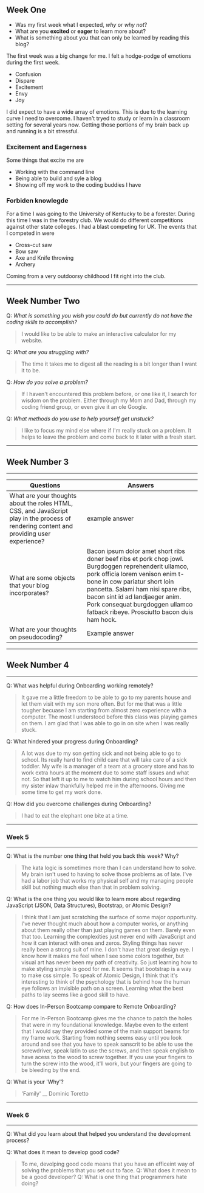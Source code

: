 ## Week One
- Was my first week what I expected, *why* or *why not*?
- What are you **excited** or **eager** to learn more about?
- What is something about you that can only be learned by reading this blog?

The first week was a big change for me.  I felt a hodge-podge of emotions during the first week.
- Confusion
- Dispare
- Excitement
- Envy
- Joy

I did expect to have a wide array of emotions. This is due to the learning curve I need to overcome.  I haven't tryed to study or learn in a classroom setting for several years now.
Getting those portions of my brain back up and running is a bit stressful.
### Excitement and Eagerness

Some things that excite me are
- Working with the command line
- Being able to build and syle a blog
- Showing off my work to the coding buddies I have

### Forbiden knowlegde

For a time I was going to the University of Kentucky to be a forester.  During this time I was in the forestry club. We would do different competitions against other state colleges. 
I had a blast competing for UK. The events that I competed in were
- Cross-cut saw
- Bow saw
- Axe and Knife throwing
- Archery

Coming from a very outdoorsy childhood I fit right into the club.

---

## Week Number Two

Q: *What is something you wish you could do but currently do not have the coding skills to accomplish?*

> I would like to be able to make an interactive calculator for my website.

Q: *What are you struggling with?*

> The time it takes me to digest all the reading is a bit longer than I want it to be.

Q: *How do you solve a problem?*

> If I haven't encountered this problem before, or one like it, I search for wisdom on the problem.  Either through my Mom and Dad, through my coding friend group, or even give it an ole Google.

Q: *What methods do you use to help yourself get unstuck?*

> I like to focus my mind else where if I'm really stuck on a problem.  It helps to leave the problem and come back to it later with a fresh start.


---

## Week Number 3
---


| Questions | Answers |
| -----------| -----------|
| What are your thoughts about the roles HTML, CSS, and JavaScript play in the process of rendering content and providing user experience?| example answer |
| What are some objects that your blog incorporates? | Bacon ipsum dolor amet short ribs doner beef ribs et pork chop jowl. Burgdoggen reprehenderit ullamco, pork officia lorem venison enim t-bone in cow pariatur short loin pancetta. Salami ham nisi spare ribs, bacon sint id ad landjaeger anim. Pork consequat burgdoggen ullamco fatback ribeye. Prosciutto bacon duis ham hock. |
| What are your thoughts on pseudocoding? | Example answer |

---
## Week Number 4
---

Q: What was helpful during Onboarding working remotely?

> It gave me a little freedom to be able to go to my parents house and let them visit with my son more often.  But for me that was a little tougher becuase I am starting from almost zero experience with a computer.  The most I understood before this class was playing games on them.  I am glad that I was able to go in on site when I was really stuck.

Q: What hindered your progress during Onboarding?

> A lot was due to my son getting sick and not being able to go to school.  Its really hard to find child care that will take care of a sick toddler.  My wife is a manager of a team at a grocery store and has to work extra hours at the moment due to some staff issues and what not.  So that left it up to me to watch him during school hours and then my sister inlaw thankfully helped me in the afternoons.  Giving me some time to get my work done.


Q: How did you overcome challenges during Onboarding?

> I had to eat the elephant one bite at a time.


---
### Week 5
---

Q: What is the number one thing that held you back this week? Why?

> The kata logic is sometimes more than I can understand how to solve.  My brain isn't used to having to solve those problems as of late.  I've had a labor job that works my physical self and my managing people skill but nothing much else than that in problem solving.  

Q: What is the one thing you would like to learn more about regarding JavaScript (JSON, Data Structures), Bootstrap, or Atomic Design?

> I think that I am just scratching the surface of some major opportunity.  I've never thought much about how a computer works, or anything about them really other than just playing games on them. Barely even that too.  Learning the complexities just never end with JavaScript and how it can interact with ones and zeros.  Styling things has never really  been a strong suit of mine.  I don't have that great design eye. I know how it makes me feel when I see some colors together, but visual art has never been my path of creativity.  So just learning how to make styling simple is good for me. It seems that bootstrap is a way to make css simple.  To speak of Atomic Design, I think that it's interesting to think of the psychology that is behind how the human eye follows an invisible path on a screen.  Learning what the best paths to lay seems like a good skill to have.

Q: How does In-Person Bootcamp compare to Remote Onboarding?

> For me In-Person Bootcamp gives me the chance to patch the holes that were in my foundational knowledge.  Maybe even to the extent that I would say they provided some of the main support beams for my frame work.  Starting from nothing seems easy until you look around and see that you have to speak sanscrit to be able to use the screwdriver, speak latin to use the screws, and then speak english to have acess to the wood to screw together.  If you use your fingers to turn the screw into the wood, it'll work, but your fingers are going to be bleeding by the end.

Q: What is your 'Why'?

> 'Family' __ Dominic Toretto


---
### Week 6
---

Q: What did you learn about that helped you understand the development process?

> 
Q: What does it mean to develop good code?

> To me, devolping good code means that you have an efficeint way of solving the problems that you set out to face.
Q: What does it mean to be a good developer?
Q: What is one thing that programmers hate doing?
